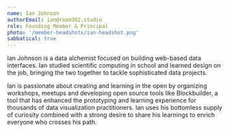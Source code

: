 ```yaml
---
name: Ian Johnson
authorEmail: ian@room302.studio
role: Founding Member & Principal
photo: '/member-headshots/ian-headshot.png'
sabbatical: true
---
```


Ian Johnson is a data alchemist focused on building web-based data interfaces. Ian studied scientific computing in school and learned design on the job, bringing the two together to tackle sophisticated data projects.

Ian is passionate about creating and learning in the open by organizing workshops, meetups and developing open source tools like Blockbuilder, a tool that has enhanced the prototyping and learning experience for thousands of data visualization practitioners. Ian uses his bottomless supply of curiosity combined with a strong desire to share his learnings to enrich everyone who crosses his path.